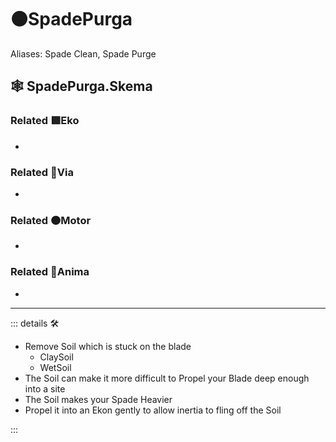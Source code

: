 # 🟠<motor>SpadePurga</motor>

Aliases: Spade Clean, Spade Purge

## 🕸 SpadePurga.Skema

### Related 🟩<ekos>Eko</ekos>

-

### Related 🔻<via>Via</via>

-

### Related 🟠<motor>Motor</motor>

-

### Related 💜<anima>Anima</anima>

-

---

<!-- =================================================== -->
<!-- =================================================== -->
<!-- =================================================== -->
<!-- =================================================== -->
<!-- =================================================== -->
::: details 🛠

- Remove Soil which is stuck on the blade
    - ClaySoil
    - WetSoil
- The Soil can make it more difficult to Propel your Blade deep enough into a site
- The Soil makes your Spade Heavier
- Propel it into an Ekon gently to allow inertia to fling off the Soil

:::
